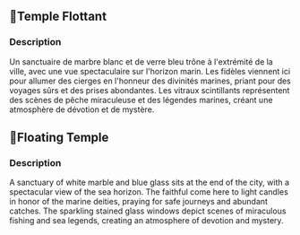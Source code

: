 ## 📍Temple Flottant

### Description

Un sanctuaire de marbre blanc et de verre bleu trône à l'extrémité de la ville, avec une vue spectaculaire sur l'horizon
marin. Les fidèles viennent ici pour allumer des cierges en l'honneur des divinités marines, priant pour des voyages
sûrs et des prises abondantes. Les vitraux scintillants représentent des scènes de pêche miraculeuse et des légendes
marines, créant une atmosphère de dévotion et de mystère.

## 📍Floating Temple

### Description

A sanctuary of white marble and blue glass sits at the end of the city, with a spectacular view of the sea horizon. The
faithful come here to light candles in honor of the marine deities, praying for safe journeys and abundant catches. The
sparkling stained glass windows depict scenes of miraculous fishing and sea legends, creating an atmosphere of devotion
and mystery.
